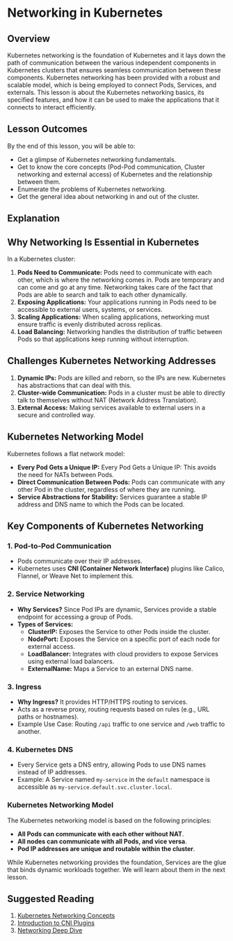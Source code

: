 
# Networking in Kubernetes  

## Overview  
Kubernetes networking is the foundation of Kubernetes and it lays down the path of communication between the various independent components in Kubernetes clusters that ensures seamless communication between these components. Kubernetes networking has been provided with a robust and scalable model, which is being employed to connect Pods, Services, and externals. This lesson is about the Kubernetes networking basics, its specified features, and how it can be used to make the applications that it connects to interact efficiently.

## Lesson Outcomes  
By the end of this lesson, you will be able to:  
- Get a glimpse of Kubernetes networking fundamentals.
- Get to know the core concepts (Pod-Pod communication, Cluster networking and external access) of Kubernetes and the relationship between them.
- Enumerate the problems of Kubernetes networking.
- Get the general idea about networking in and out of the cluster.

## Explanation  

## **Why Networking Is Essential in Kubernetes**

In a Kubernetes cluster:
1. **Pods Need to Communicate:** Pods need to communicate with each other, which is where the networking comes in. Pods are temporary and can come and go at any time. Networking takes care of the fact that Pods are able to search and talk to each other dynamically.
2. **Exposing Applications:** Your applications running in Pods need to be accessible to external users, systems, or services.
3. **Scaling Applications:** When scaling applications, networking must ensure traffic is evenly distributed across replicas.
4. **Load Balancing:** Networking handles the distribution of traffic between Pods so that applications keep running without interruption.


## **Challenges Kubernetes Networking Addresses**
1. **Dynamic IPs:** Pods are killed and reborn, so the IPs are new. Kubernetes has abstractions that can deal with this.
2. **Cluster-wide Communication:** Pods in a cluster must be able to directly talk to themselves without NAT (Network Address Translation).
3. **External Access:** Making services available to external users in a secure and controlled way.


## **Kubernetes Networking Model**
Kubernetes follows a flat network model:
- **Every Pod Gets a Unique IP:** Every Pod Gets a Unique IP: This avoids the need for NATs between Pods.
- **Direct Communication Between Pods:** Pods can communicate with any other Pod in the cluster, regardless of where they are running.
- **Service Abstractions for Stability:** Services guarantee a stable IP address and DNS name to which the Pods can be located.

## **Key Components of Kubernetes Networking**

### 1. **Pod-to-Pod Communication**
- Pods communicate over their IP addresses.
- Kubernetes uses **CNI (Container Network Interface)** plugins like Calico, Flannel, or Weave Net to implement this.

### 2. **Service Networking**
- **Why Services?** Since Pod IPs are dynamic, Services provide a stable endpoint for accessing a group of Pods.
- **Types of Services:**
  - **ClusterIP:** Exposes the Service to other Pods inside the cluster.
  - **NodePort:** Exposes the Service on a specific port of each node for external access.
  - **LoadBalancer:** Integrates with cloud providers to expose Services using external load balancers.
  - **ExternalName:** Maps a Service to an external DNS name.

### 3. **Ingress**
- **Why Ingress?** It provides HTTP/HTTPS routing to services.
- Acts as a reverse proxy, routing requests based on rules (e.g., URL paths or hostnames).
- Example Use Case: Routing `/api` traffic to one service and `/web` traffic to another.

### 4. **Kubernetes DNS**
- Every Service gets a DNS entry, allowing Pods to use DNS names instead of IP addresses.
- Example: A Service named `my-service` in the `default` namespace is accessible as `my-service.default.svc.cluster.local`.

### Kubernetes Networking Model  
The Kubernetes networking model is based on the following principles:  
- **All Pods can communicate with each other without NAT**.  
- **All nodes can communicate with all Pods, and vice versa**.  
- **Pod IP addresses are unique and routable within the cluster**.  

While Kubernetes networking provides the foundation, Services are the glue that binds dynamic workloads together. We will learn about them in the next lesson.

## Suggested Reading  
1. [Kubernetes Networking Concepts](https://kubernetes.io/docs/concepts/cluster-administration/networking/)  
2. [Introduction to CNI Plugins](https://kubernetes.io/docs/concepts/extend-kubernetes/compute-storage-net/network-plugins/)  
3. [Networking Deep Dive](https://blog.container-solutions.com/kubernetes-networking-101)  



